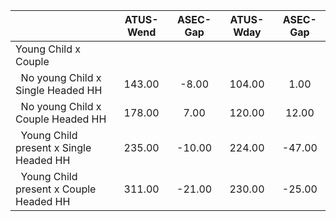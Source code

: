 
|                      |    ATUS-Wend |     ASEC-Gap |    ATUS-Wday |     ASEC-Gap |
| -------------------- | :----------: | :----------: | :----------: | :----------: |
| Young Child x Couple |              |              |              |              |
| &nbsp;&nbsp;No young Child x Single Headed HH |       143.00 |        -8.00 |       104.00 |         1.00 |
| &nbsp;&nbsp;No young Child x Couple Headed HH |       178.00 |         7.00 |       120.00 |        12.00 |
| &nbsp;&nbsp;Young Child present x Single Headed HH |       235.00 |       -10.00 |       224.00 |       -47.00 |
| &nbsp;&nbsp;Young Child present x Couple Headed HH |       311.00 |       -21.00 |       230.00 |       -25.00 |

